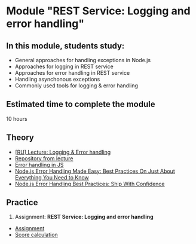 # Module "REST Service: Logging and error handling"

## In this module, students study:

- General approaches for handling exceptions in Node.js
- Approaches for logging in REST service
- Approaches for error handling in REST service
- Handling asynchonous exceptions
- Commonly used tools for logging & error handling

## Estimated time to complete the module

10 hours

## Theory

- [[RU] Lecture: Logging & Error handling](https://youtu.be/hJ-iN2NARX8)
- [Repository from lecture](https://github.com/RidgeA/rss-school-20200408)
- [Error handling in JS](https://javascript.info/try-catch)
- [Node.js Error Handling Made Easy: Best Practices On Just About Everything You Need to Know](https://sematext.com/blog/node-js-error-handling/)
- [Node.js Error Handling Best Practices: Ship With Confidence](https://stackify.com/node-js-error-handling/)

## Practice

1. Assignment: **REST Service: Logging and error handling**

- [Assignment](https://github.com/AlreadyBored/nodejs-assignments/blob/main/assignments/logging-error-handling/assignment.md)
- [Score calculation](https://github.com/AlreadyBored/nodejs-assignments/blob/main/assignments/logging-error-handling/score.md)

